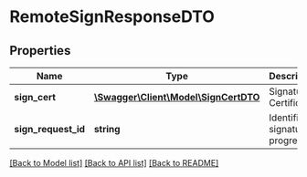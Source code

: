 # RemoteSignResponseDTO

## Properties
Name | Type | Description | Notes
------------ | ------------- | ------------- | -------------
**sign_cert** | [**\Swagger\Client\Model\SignCertDTO**](SignCertDTO.md) | Signature Certificate | [optional] 
**sign_request_id** | **string** | Identifier of signature in progress | [optional] 

[[Back to Model list]](../README.md#documentation-for-models) [[Back to API list]](../README.md#documentation-for-api-endpoints) [[Back to README]](../README.md)


